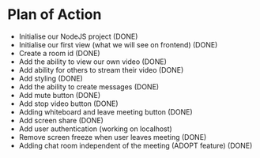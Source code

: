 # Plan of Action

- Initialise our NodeJS project  (DONE)
- Initialise our first view (what we will see on frontend)   (DONE)
- Create a room id    (DONE)
- Add the  ability to view our own video   (DONE)
- Add ability for others to stream their video   (DONE)
- Add styling    (DONE)
- Add the ability to create messages    (DONE)
- Add mute button    (DONE)
- Add stop video button    (DONE)
- Adding whiteboard and leave meeting button    (DONE)
- Add screen share    (DONE)
- Add user authentication    (working on localhost)
- Remove screen freeze when user leaves meeting   (DONE)
- Adding chat room independent of the meeting (ADOPT feature)    (DONE)